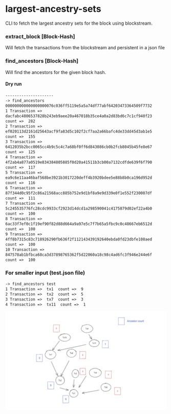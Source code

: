 # largest-ancestry-sets
CLI to fetch the largest ancestry sets for the block using blockstream. 

### extract_block [Block-Hash] 
  Will fetch the transactions from the blockstream and persistent in a json file
### find_ancestors [Block-Hash]
  Will find the ancestors for the given block hash. 


#### Dry run
```
---------------------
-> find_ancestors 000000000000000000076c036ff5119e5a5a74df77abf64203473364509f7732
1 Transaction =>  dacfabc4806537828b243eb9aee20a467018b35ce4a0a2d83bd6c7c1cf940f23  count =>  282
2 Transaction =>  ef020113d2161d25643acf9fa83d5c102f2cf7aa2a66bafc4de33dd45d3ab1e5  count =>  155
3 Transaction =>  6412035b2bcc0065cc4b9c5c4c7a68bf0ff6d843086cb0b2fcb8045b45fe8e67  count =>  125
4 Transaction =>  4f2ab4a877a0519e834384805885f0d20a41511b3cb00a7132cdfde639f6f790  count =>  117
5 Transaction =>  ea9c6e11aa46baf568be3921b3017220deff4b3920bdee5e88b8b0ca196d952d  count =>  116
6 Transaction =>  87f344d0c95f2c86a21568acc885b752e9d1bf8a9e9d339e0f1e552f230007df  count =>  111
7 Transaction =>  5c245535776fc28cdc9933cf2923d14dcd1a298590041c4175879d02ef22a4b0  count =>  100
8 Transaction =>  6ac33f7ef0c1f19ef90f82d88d664a9a97e5c7f7b65a5fbc9c0c48667eb6512d  count =>  100
9 Transaction =>  4ff8b7315c83c718926290fb636f2f112143439192640ebda0fd23dbfe108aed  count =>  100
10 Transaction =>  847578ab1bfbca68ca3d37898765362f5d22060a18c98c4ad6fc3f946e244e6f  count =>  100

```
### For smaller input (test.json file)
```
-> find_ancestors test 
1 Transaction =>  tx1  count =>  9
2 Transaction =>  tx2  count =>  5
3 Transaction =>  tx7  count =>  3
4 Transaction =>  tx11  count =>  1
```


![Screenshot](https://github.com/balampbv/largest-ancestry-sets/blob/main/Screenshot%202022-04-13%20180537.jpg)
